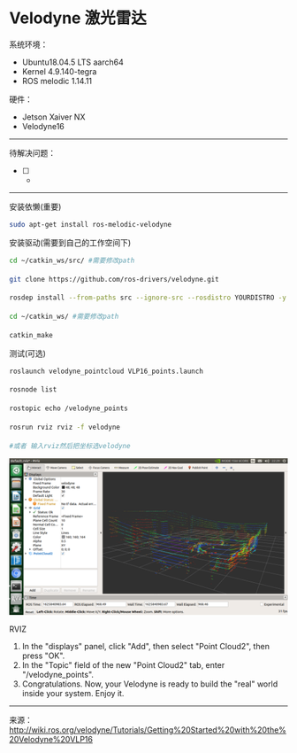 # Velodyne 激光雷达

系统环境： 
- Ubuntu18.04.5 LTS aarch64
- Kernel 4.9.140-tegra
- ROS melodic 1.14.11

硬件：
- Jetson Xaiver NX
- Velodyne16
----
待解决问题： 
- [ ]  -
----
安装依懒(重要)
``` bash
sudo apt-get install ros-melodic-velodyne
```
安装驱动(需要到自己的工作空间下)
``` bash
cd ~/catkin_ws/src/ #需要修改path

git clone https://github.com/ros-drivers/velodyne.git

rosdep install --from-paths src --ignore-src --rosdistro YOURDISTRO -y

cd ~/catkin_ws/ #需要修改path

catkin_make
```

测试(可选)
``` bash
roslaunch velodyne_pointcloud VLP16_points.launch

rosnode list

rostopic echo /velodyne_points

rosrun rviz rviz -f velodyne

#或者 输入rviz然后把坐标选velodyne
```

![IMG](/pictures/Velodyne-16.png)


RVIZ
1. In the "displays" panel, click "Add", then select "Point Cloud2", then press "OK".
2. In the "Topic" field of the new "Point Cloud2" tab, enter "/velodyne_points".
3. Congratulations. Now, your Velodyne is ready to build the "real" world inside your system. Enjoy it.


----
来源：
http://wiki.ros.org/velodyne/Tutorials/Getting%20Started%20with%20the%20Velodyne%20VLP16



